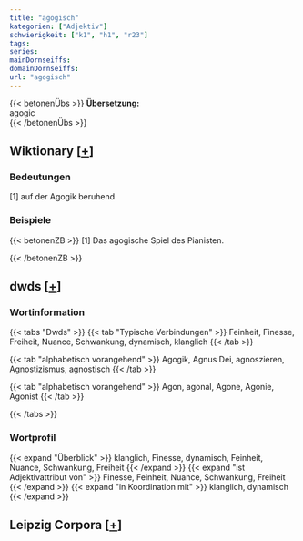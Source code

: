 ```yaml
---
title: "agogisch"
kategorien: ["Adjektiv"]
schwierigkeit: ["k1", "h1", "r23"]
tags:
series:
mainDornseiffs:
domainDornseiffs:
url: "agogisch"
---
```


{{< betonenÜbs >}}
**Übersetzung:**  
agogic  
{{< /betonenÜbs >}}

## Wiktionary [[+](https://de.wiktionary.org/wiki/agogisch)]

### Bedeutungen
[1] auf der Agogik beruhend  

### Beispiele
{{< betonenZB >}}
[1] Das agogische Spiel des Pianisten.  

{{< /betonenZB >}}


## dwds [[+](https://www.dwds.de/wb/agogisch)]

### Wortinformation
{{< tabs "Dwds" >}}
{{< tab "Typische Verbindungen" >}}
Feinheit, Finesse, Freiheit, Nuance, Schwankung, dynamisch, klanglich
{{< /tab >}}

{{< tab "alphabetisch vorangehend" >}}
Agogik, Agnus Dei, agnoszieren, Agnostizismus, agnostisch
{{< /tab >}}

{{< tab "alphabetisch vorangehend" >}}
Agon, agonal, Agone, Agonie, Agonist
{{< /tab >}}

{{< /tabs >}}

### Wortprofil
{{< expand "Überblick" >}} klanglich, Finesse, dynamisch, Feinheit, Nuance, Schwankung, Freiheit {{< /expand >}}
{{< expand "ist Adjektivattribut von" >}} Finesse, Feinheit, Nuance, Schwankung, Freiheit {{< /expand >}}
{{< expand "in Koordination mit" >}} klanglich, dynamisch {{< /expand >}}

## Leipzig Corpora [[+](https://corpora.uni-leipzig.de/en/res?word=agogisch&corpusId=deu_newscrawl-public_2018)]

